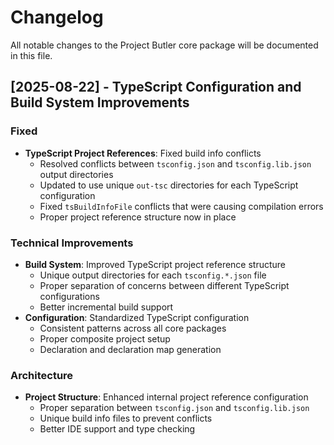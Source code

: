 # Changelog

All notable changes to the Project Butler core package will be documented in this file.

## [2025-08-22] - TypeScript Configuration and Build System Improvements

### Fixed

- **TypeScript Project References**: Fixed build info conflicts
    - Resolved conflicts between `tsconfig.json` and `tsconfig.lib.json` output directories
    - Updated to use unique `out-tsc` directories for each TypeScript configuration
    - Fixed `tsBuildInfoFile` conflicts that were causing compilation errors
    - Proper project reference structure now in place

### Technical Improvements

- **Build System**: Improved TypeScript project reference structure
    - Unique output directories for each `tsconfig.*.json` file
    - Proper separation of concerns between different TypeScript configurations
    - Better incremental build support
- **Configuration**: Standardized TypeScript configuration
    - Consistent patterns across all core packages
    - Proper composite project setup
    - Declaration and declaration map generation

### Architecture

- **Project Structure**: Enhanced internal project reference configuration
    - Proper separation between `tsconfig.json` and `tsconfig.lib.json`
    - Unique build info files to prevent conflicts
    - Better IDE support and type checking
